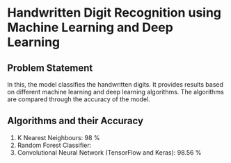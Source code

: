 # Handwritten Digit Recognition using Machine Learning and Deep Learning
## Problem Statement
In this, the model classifies the handwritten digits. It provides results based on different machine learning and deep learning algorithms. The algorithms are compared through the accuracy of the model.
## Algorithms and their Accuracy
1. K Nearest Neighbours: 98 %
2. Random Forest Classifier:
3. Convolutional Neural Network (TensorFlow and Keras): 98.56 %

